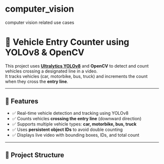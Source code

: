 # computer_vision
computer vision related use cases

# 🚗 Vehicle Entry Counter using YOLOv8 & OpenCV

This project uses **[Ultralytics YOLOv8](https://github.com/ultralytics/ultralytics)** and **OpenCV** to detect and count vehicles crossing a designated line in a video.  
It tracks vehicles (car, motorbike, bus, truck) and increments the count when they cross the **entry line**.

---

## 🧠 Features

- ✅ Real-time vehicle detection and tracking using YOLOv8  
- ✅ Counts vehicles **crossing the entry line** (downward direction)  
- ✅ Supports multiple vehicle types: **car, motorbike, bus, truck**  
- ✅ Uses **persistent object IDs** to avoid double counting  
- ✅ Displays live video with bounding boxes, IDs, and total count

---

## 📂 Project Structure

